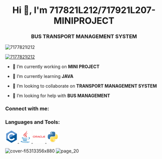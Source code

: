 
<h1 align="center">Hi 👋, I'm 717821L212/717921L207-MINIPROJECT</h1>
<h3 align="center">BUS TRANSPORT MANAGEMENT SYSTEM</h3>

<p align="left"> <img src="https://komarev.com/ghpvc/?username=7177821l212&label=Profile%20views&color=0e75b6&style=flat" alt="7177821l212" /> </p>

<p align="left"> <a href="https://github.com/ryo-ma/github-profile-trophy"><img src="https://github-profile-trophy.vercel.app/?username=7177821l212" alt="7177821l212" /></a> </p>

- 🔭 I’m currently working on **MINI PROJECT**

- 🌱 I’m currently learning **JAVA**

- 👯 I’m looking to collaborate on **TRANSPORT MANAGEMENT SYSTEM**

- 🤝 I’m looking for help with **BUS MANAGEMENT**

<h3 align="left">Connect with me:</h3>
<p align="left">
</p>

<h3 align="left">Languages and Tools:</h3>
<p align="left"> <a href="https://www.cprogramming.com/" target="_blank" rel="noreferrer"> <img src="https://raw.githubusercontent.com/devicons/devicon/master/icons/c/c-original.svg" alt="c" width="40" height="40"/> </a> <a href="https://www.java.com" target="_blank" rel="noreferrer"> <img src="https://raw.githubusercontent.com/devicons/devicon/master/icons/java/java-original.svg" alt="java" width="40" height="40"/> </a> <a href="https://www.oracle.com/" target="_blank" rel="noreferrer"> <img src="https://raw.githubusercontent.com/devicons/devicon/master/icons/oracle/oracle-original.svg" alt="oracle" width="40" height="40"/> </a> <a href="https://www.python.org" target="_blank" rel="noreferrer"> <img src="https://raw.githubusercontent.com/devicons/devicon/master/icons/python/python-original.svg" alt="python" width="40" height="40"/> </a> </p>

![cover-fi5313356x880](https://github.com/7177821l212/717821l212-717821l207-miniproject/assets/137044894/a3af6634-36b8-42f5-a811-5191f9b7d7fa)
![page_20](https://github.com/7177821l212/717821l212-717821l207-miniproject/assets/137044894/c7b31ecc-6efb-400d-a68b-a31bd631a7f1)
